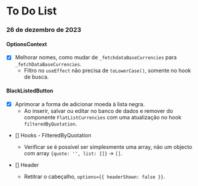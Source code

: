 # To Do List

### 26 de dezembro de 2023

#### OptionsContext
- [X] Melhorar nomes, como mudar de `_fetchdataBaseCurrencies` para `_fetchDataBaseCurrencies`.
    - Filtro no `useEffect` não precisa de `toLowerCase()`, somente no hook de busca.

#### BlackListedButton
- [X] Aprimorar a forma de adicionar moeda à lista negra.
    - Ao inserir, salvar ou editar no banco de dados e remover do componente `FlatListCurrencies` com uma atualização no hook `filteredByQuotation`.
- [] Hooks - FilteredByQuotation
    - Verificar se é possível ser simplesmente uma array, não um objecto com array `{quote: '', list: []}` -> `[]`.

- [] Header
    - Retitrar o cabeçalho, `options={{ headerShown: false }}`.
